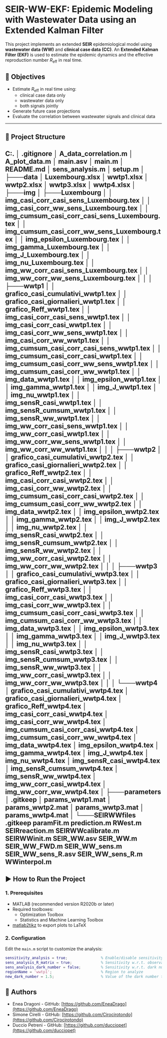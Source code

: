 # SEIR-WW-EKF: Epidemic Modeling with Wastewater Data using an Extended Kalman Filter

This project implements an extended **SEIR** epidemiological model using **wastewater data (WW)** and **clinical case data (CC)**. An **Extended Kalman Filter (EKF)** is used to estimate the epidemic dynamics and the effective reproduction number $R_\mathrm{eff}$ in real time.

## 📌 Objectives

- Estimate $R_\mathrm{eff}$ in real time using:
  - clinical case data only
  - wastewater data only
  - both signals jointly
- Generate future case projections
- Evaluate the correlation between wastewater signals and clinical data

---

## 📁 Project Structure

C:.
│   .gitignore
│   A_data_correlation.m
│   A_plot_data.m
│   main.asv
│   main.m
│   README.md
│   sens_analysis.m
│   setup.m
│
├───data
│       Luxembourg.xlsx
│       wwtp1.xlsx
│       wwtp2.xlsx
│       wwtp3.xlsx
│       wwtp4.xlsx
│
├───img
│   ├───Luxembourg
│   │       img_casi_corr_casi_sens_Luxembourg.tex
│   │       img_casi_corr_ww_sens_Luxembourg.tex
│   │       img_cumsum_casi_corr_casi_sens_Luxembourg.tex
│   │       img_cumsum_casi_corr_ww_sens_Luxembourg.tex
│   │       img_epsilon_Luxembourg.tex
│   │       img_gamma_Luxembourg.tex
│   │       img_J_Luxembourg.tex
│   │       img_nu_Luxembourg.tex
│   │       img_ww_corr_casi_sens_Luxembourg.tex
│   │       img_ww_corr_ww_sens_Luxembourg.tex
│   │
│   ├───wwtp1
│   │       grafico_casi_cumulativi_wwtp1.tex
│   │       grafico_casi_giornalieri_wwtp1.tex
│   │       grafico_Reff_wwtp1.tex
│   │       img_casi_corr_casi_sens_wwtp1.tex
│   │       img_casi_corr_casi_wwtp1.tex
│   │       img_casi_corr_ww_sens_wwtp1.tex
│   │       img_casi_corr_ww_wwtp1.tex
│   │       img_cumsum_casi_corr_casi_sens_wwtp1.tex
│   │       img_cumsum_casi_corr_casi_wwtp1.tex
│   │       img_cumsum_casi_corr_ww_sens_wwtp1.tex
│   │       img_cumsum_casi_corr_ww_wwtp1.tex
│   │       img_data_wwtp1.tex
│   │       img_epsilon_wwtp1.tex
│   │       img_gamma_wwtp1.tex
│   │       img_J_wwtp1.tex
│   │       img_nu_wwtp1.tex
│   │       img_sensR_casi_wwtp1.tex
│   │       img_sensR_cumsum_wwtp1.tex
│   │       img_sensR_ww_wwtp1.tex
│   │       img_ww_corr_casi_sens_wwtp1.tex
│   │       img_ww_corr_casi_wwtp1.tex
│   │       img_ww_corr_ww_sens_wwtp1.tex
│   │       img_ww_corr_ww_wwtp1.tex
│   │
│   ├───wwtp2
│   │       grafico_casi_cumulativi_wwtp2.tex
│   │       grafico_casi_giornalieri_wwtp2.tex
│   │       grafico_Reff_wwtp2.tex
│   │       img_casi_corr_casi_wwtp2.tex
│   │       img_casi_corr_ww_wwtp2.tex
│   │       img_cumsum_casi_corr_casi_wwtp2.tex
│   │       img_cumsum_casi_corr_ww_wwtp2.tex
│   │       img_data_wwtp2.tex
│   │       img_epsilon_wwtp2.tex
│   │       img_gamma_wwtp2.tex
│   │       img_J_wwtp2.tex
│   │       img_nu_wwtp2.tex
│   │       img_sensR_casi_wwtp2.tex
│   │       img_sensR_cumsum_wwtp2.tex
│   │       img_sensR_ww_wwtp2.tex
│   │       img_ww_corr_casi_wwtp2.tex
│   │       img_ww_corr_ww_wwtp2.tex
│   │
│   ├───wwtp3
│   │       grafico_casi_cumulativi_wwtp3.tex
│   │       grafico_casi_giornalieri_wwtp3.tex
│   │       grafico_Reff_wwtp3.tex
│   │       img_casi_corr_casi_wwtp3.tex
│   │       img_casi_corr_ww_wwtp3.tex
│   │       img_cumsum_casi_corr_casi_wwtp3.tex
│   │       img_cumsum_casi_corr_ww_wwtp3.tex
│   │       img_data_wwtp3.tex
│   │       img_epsilon_wwtp3.tex
│   │       img_gamma_wwtp3.tex
│   │       img_J_wwtp3.tex
│   │       img_nu_wwtp3.tex
│   │       img_sensR_casi_wwtp3.tex
│   │       img_sensR_cumsum_wwtp3.tex
│   │       img_sensR_ww_wwtp3.tex
│   │       img_ww_corr_casi_wwtp3.tex
│   │       img_ww_corr_ww_wwtp3.tex
│   │
│   └───wwtp4
│           grafico_casi_cumulativi_wwtp4.tex
│           grafico_casi_giornalieri_wwtp4.tex
│           grafico_Reff_wwtp4.tex
│           img_casi_corr_casi_wwtp4.tex
│           img_casi_corr_ww_wwtp4.tex
│           img_cumsum_casi_corr_casi_wwtp4.tex
│           img_cumsum_casi_corr_ww_wwtp4.tex
│           img_data_wwtp4.tex
│           img_epsilon_wwtp4.tex
│           img_gamma_wwtp4.tex
│           img_J_wwtp4.tex
│           img_nu_wwtp4.tex
│           img_sensR_casi_wwtp4.tex
│           img_sensR_cumsum_wwtp4.tex
│           img_sensR_ww_wwtp4.tex
│           img_ww_corr_casi_wwtp4.tex
│           img_ww_corr_ww_wwtp4.tex
│
├───parameters
│       .gitkeep
│       params_wwtp1.mat
│       params_wwtp2.mat
│       params_wwtp3.mat
│       params_wwtp4.mat
│
└───SEIRWWfiles
        .gitkeep
        paramFit.m
        prediction.m
        RWest.m
        SEIRreaction.m
        SEIRWWcalibrate.m
        SEIRWWinit.m
        SEIR_WW.asv
        SEIR_WW.m
        SEIR_WW_FWD.m
        SEIR_WW_sens.m
        SEIR_WW_sens_R.asv
        SEIR_WW_sens_R.m
        WWinterpol.m
---

## ▶️ How to Run the Project

### 1. Prerequisites

- MATLAB (recommended version R2020b or later)
- Required toolboxes:
  - Optimization Toolbox
  - Statistics and Machine Learning Toolbox
- [matlab2tikz](https://github.com/matlab2tikz/matlab2tikz) to export plots to LaTeX

### 2. Configuration

Edit the `main.m` script to customize the analysis:

```matlab
sensitivity_analysis = true;               % Enable/disable sensitivity analysis
sens_analysis_R_matrix = true;             % Sensitivity w.r.t. observation covariance matrix R
sens_analysis_dark_number = false;         % Sensitivity w.r.t. dark number 
regionName = 'wwtp1';                      % Region to analyze
new_dark_number = 1.5;                     % Value of the dark number to use
```

## 👥 Authors

- Enea Dragoni - GitHub: [https://github.com/EneaDrago](https://github.com/EneaDrago) 
- Simone Cirelli - GitHub: [https://github.com/Cirocirotondo](https://github.com/Cirocirotondo) 
- Duccio Petreni - GitHub: [https://github.com/ducciopet](https://github.com/ducciopet) 
 
